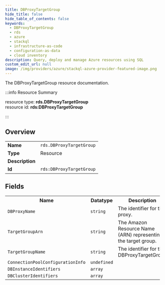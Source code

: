 ```yaml
---
title: DBProxyTargetGroup
hide_title: false
hide_table_of_contents: false
keywords:
  - DBProxyTargetGroup
  - rds
  - azure
  - stackql
  - infrastructure-as-code
  - configuration-as-data
  - cloud inventory
description: Query, deploy and manage Azure resources using SQL
custom_edit_url: null
image: /img/providers/azure/stackql-azure-provider-featured-image.png
---
```

The DBProxyTargetGroup resource documentation.

:::info Resource Summary

<div class="row">
<div class="providerDocColumn">
<span>resource type:&nbsp;<b>rds.DBProxyTargetGroup</b></span><br />
<span>resource id:&nbsp;<b>rds:DBProxyTargetGroup</b></span><br />
</div>
</div>

:::

## Overview
<table><tbody>
<tr><td><b>Name</b></td><td><code>rds.DBProxyTargetGroup</code></td></tr>
<tr><td><b>Type</b></td><td>Resource</td></tr>
<tr><td><b>Description</b></td><td></td></tr>
<tr><td><b>Id</b></td><td><code>rds:DBProxyTargetGroup</code></td></tr>
</tbody></table>

## Fields
<table><tbody>
<tr><th>Name</th><th>Datatype</th><th>Description</th></tr>
<tr><td><code>DBProxyName</code></td><td><code>string</code></td><td>The identifier for the proxy.</td></tr><tr><td><code>TargetGroupArn</code></td><td><code>string</code></td><td>The Amazon Resource Name (ARN) representing the target group.</td></tr><tr><td><code>TargetGroupName</code></td><td><code>string</code></td><td>The identifier for the DBProxyTargetGroup</td></tr><tr><td><code>ConnectionPoolConfigurationInfo</code></td><td><code>undefined</code></td><td></td></tr><tr><td><code>DBInstanceIdentifiers</code></td><td><code>array</code></td><td></td></tr><tr><td><code>DBClusterIdentifiers</code></td><td><code>array</code></td><td></td></tr>
</tbody></table>